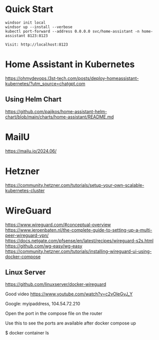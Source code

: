 # Quick Start

```
windsor init local
windsor up --install --verbose
kubectl port-forward --address 0.0.0.0 svc/home-assistant -n home-assistant 8123:8123

Visit: http://localhost:8123
```

# Home Assistant in Kubernetes

https://ohmydevops.l3st-tech.com/posts/deploy-homeassistant-kubernetes/?utm_source=chatgpt.com

## Using Helm Chart
https://github.com/pajikos/home-assistant-helm-chart/blob/main/charts/home-assistant/README.md


# MailU
https://mailu.io/2024.06/

# Hetzner 
https://community.hetzner.com/tutorials/setup-your-own-scalable-kubernetes-cluster

# WireGuard

https://www.wireguard.com/#conceptual-overview
https://www.jeroenbaten.nl/the-complete-guide-to-setting-up-a-multi-peer-wireguard-vpn/
https://docs.netgate.com/pfsense/en/latest/recipes/wireguard-s2s.html
https://github.com/wg-easy/wg-easy
https://community.hetzner.com/tutorials/installing-wireguard-ui-using-docker-compose

## Linux Server
https://github.com/linuxserver/docker-wireguard

Good video
https://www.youtube.com/watch?v=c2vOleGvJ_Y

Google: myipaddress, 104.54.72.210

Open the port in the compose file on the router

Use this to see the ports are available after docker compose up

$ docker container ls 
